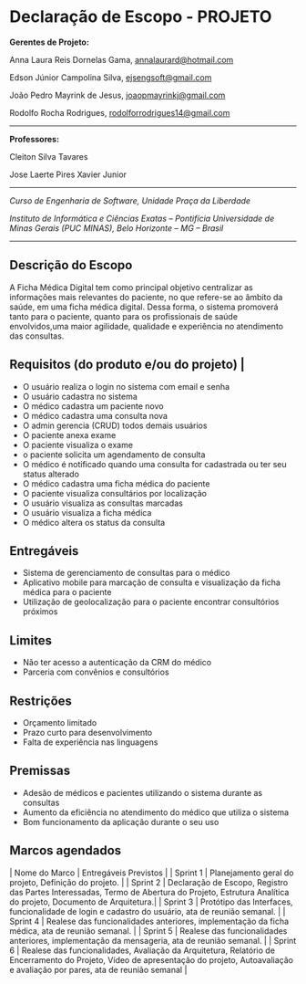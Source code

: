 # Declaração de Escopo - PROJETO


**Gerentes de Projeto:**

Anna Laura Reis Dornelas Gama, annalaurard@hotmail.com

Edson Júnior Campolina Silva, ejsengsoft@gmail.com

João Pedro Mayrink de Jesus, joaopmayrinkj@gmail.com

Rodolfo Rocha Rodrigues, rodolforrodrigues14@gmail.com

---

**Professores:**

Cleiton Silva Tavares

Jose Laerte Pires Xavier Junior

---

_Curso de Engenharia de Software, Unidade Praça da Liberdade_

_Instituto de Informática e Ciências Exatas – Pontifícia Universidade de Minas Gerais (PUC MINAS), Belo Horizonte – MG – Brasil_

---


## Descrição do Escopo

  A Ficha Médica Digital tem como principal objetivo centralizar as informações mais relevantes do paciente, no que refere-se ao âmbito da saúde, em uma ficha médica digital. Dessa forma, o sistema promoverá tanto para o paciente, quanto para os profissionais de saúde envolvidos,uma maior agilidade, qualidade e experiência no atendimento das consultas.

## Requisitos (do produto e/ou do projeto) |

* O usuário realiza o login no sistema com email e senha
* O usuário cadastra no sistema
* O médico cadastra um paciente novo
* O médico cadastra uma consulta nova
* O admin gerencia (CRUD) todos demais usuários
* O paciente anexa exame
* O paciente visualiza o exame
* o paciente solicita um agendamento de consulta
* O médico é notificado quando uma consulta for cadastrada ou ter seu status alterado
* O médico cadastra uma ficha médica do paciente
* O paciente visualiza consultários por localização	
* O usuário visualiza as consultas marcadas
* O usuário visualiza a ficha médica
* O médico altera os status da consulta
	

## Entregáveis

* Sistema de gerenciamento de consultas para o médico
* Aplicativo mobile para marcação de consulta e visualização da ficha médica para o paciente
* Utilização de geolocalização para o paciente encontrar consultórios próximos

## Limites

* Não ter acesso a autenticação da CRM do médico
* Parceria com convênios e consultórios

## Restrições

* Orçamento limitado
* Prazo curto para desenvolvimento
* Falta de experiência nas linguagens

## Premissas

* Adesão de médicos e pacientes utilizando o sistema durante as consultas
* Aumento da eficiência no atendimento do médico que utiliza o sistema
* Bom funcionamento da aplicação durante o seu uso

## Marcos agendados

| Nome do Marco | Entregáveis Previstos |
| Sprint 1 | Planejamento geral do projeto, Definição do projeto. |
| Sprint 2 | Declaração de Escopo, Registro das Partes Interessadas, Termo de Abertura do Projeto, Estrutura Analítica do projeto, Documento de Arquitetura.|
| Sprint 3 | Protótipo das Interfaces, funcionalidade de login e cadastro do usuário, ata de reunião semanal. |
| Sprint 4 | Realese das funcionalidades anteriores, implementação da ficha médica, ata de reunião semanal. |
| Sprint 5 | Realese das funcionalidades anteriores, implementação da mensageria, ata de reunião semanal. |
| Sprint 6 | Realese das funcionalidades, Avaliação da Arquitetura, Relatório de Encerramento do Projeto, Vídeo de apresentação do projeto, Autoavaliação e avaliação por pares, ata de reunião semanal |

